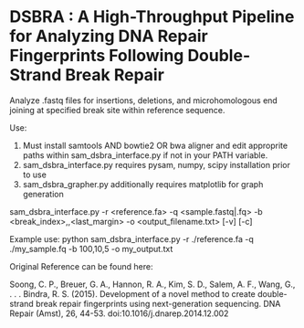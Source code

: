 # DSBRA : A High-Throughput Pipeline for Analyzing DNA Repair Fingerprints Following Double-Strand Break Repair

Analyze .fastq files for insertions, deletions, and microhomologous end joining at specified break site within reference sequence.

Use:
1. Must install samtools AND bowtie2 OR bwa aligner and edit approprite paths within sam_dsbra_interface.py if not in your PATH variable.
2. sam_dsbra_interface.py requires pysam, numpy, scipy installation prior to use
3. sam_dsbra_grapher.py additionally requires matplotlib for graph generation

sam_dsbra_interface.py -r <reference.fa> -q <sample.fastq|.fq> -b <break_index>,<margin>,<last_margin> -o <output_filename.txt> [-v] [-c]

Example use:
python sam_dsbra_interface.py -r ./reference.fa -q ./my_sample.fq -b 100,10,5 -o my_output.txt

Original Reference can be found here:

Soong, C. P., Breuer, G. A., Hannon, R. A., Kim, S. D., Salem, A. F., Wang, G., . . . Bindra, R. S. (2015). Development of a novel method to create double-strand break repair fingerprints using next-generation sequencing. DNA Repair (Amst), 26, 44-53. doi:10.1016/j.dnarep.2014.12.002
